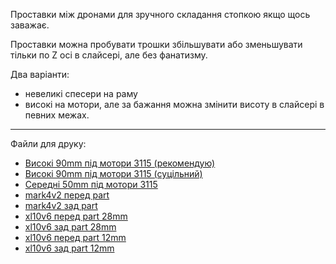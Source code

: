Проставки між дронами для зручного складання стопкою якщо щось заважає.

Проставки можна пробувати трошки збільшувати або зменьшувати тільки по Z осі в слайсері, але без фанатизму.

Два варіанти:
- невеликі спесери на раму
- високі на мотори, але за бажання можна змінити висоту в слайсері в певних межах.

---
Файли для друку:

- [Високі 90mm під мотори 3115 (рекомендую)](https://github.com/dmytr0/glory_to_ukraine/blob/master/FPV_stack_spacers/bell_extender_light_90.stl)
- [Високі 90mm під мотори 3115 (суцільний)](https://github.com/dmytr0/glory_to_ukraine/blob/master/FPV_stack_spacers/bell_extender_90.stl)
- [Середні 50mm під мотори 3115](https://github.com/dmytr0/glory_to_ukraine/blob/master/FPV_stack_spacers/bell_extender_light_50.stl)
- [mark4v2 перед part](https://github.com/dmytr0/glory_to_ukraine/blob/master/FPV_stack_spacers/mark4v2%20spacer.stl)
- [mark4v2 зад part](https://github.com/dmytr0/glory_to_ukraine/blob/master/FPV_stack_spacers/mark4v2%20spacer%20back.stl)
- [xl10v6 перед part 28mm](https://github.com/dmytr0/glory_to_ukraine/blob/master/FPV_stack_spacers/28_spacer_xl10v6_Front.stl)
- [xl10v6 зад part 28mm](https://github.com/dmytr0/glory_to_ukraine/blob/master/FPV_stack_spacers/28_spacer_xl10v6_Rear.stl)
- [xl10v6 перед part 12mm](https://github.com/dmytr0/glory_to_ukraine/blob/master/FPV_stack_spacers/12_spacer_xl10v6_Front.stl)
- [xl10v6 зад part 12mm](https://github.com/dmytr0/glory_to_ukraine/blob/master/FPV_stack_spacers/12_spacer_xl10v6_Rear.stl)
